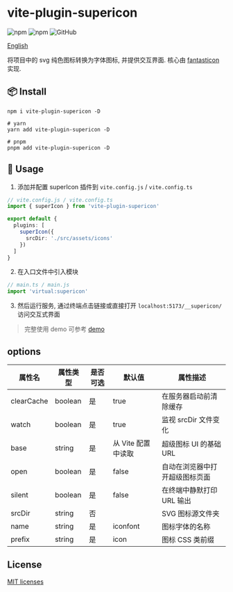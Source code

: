 # vite-plugin-supericon

![npm](https://img.shields.io/npm/v/vite-plugin-supericon?style=flat-square)
![npm](https://img.shields.io/npm/dm/vite-plugin-supericon?style=flat-square)
![GitHub](https://img.shields.io/github/license/yue1123/vite-plugin-supericon?style=flat-square)

[English](./README.md)

将项目中的 svg 纯色图标转换为字体图标, 并提供交互界面. 核心由 [fantasticon](https://github.com/tancredi/fantasticon#readme) 实现.

## 📦 Install

```shell
npm i vite-plugin-supericon -D

# yarn
yarn add vite-plugin-supericon -D

# pnpm
pnpm add vite-plugin-supericon -D
```

## 🦄 Usage

1. 添加并配置 superIcon 插件到 `vite.config.js` / `vite.config.ts`

```ts
// vite.config.js / vite.config.ts
import { superIcon } from 'vite-plugin-supericon'

export default {
  plugins: [
    superIcon({
      srcDir: './src/assets/icons'
    })
  ]
}
```

2. 在入口文件中引入模块

```ts
// main.ts / main.js
import 'virtual:supericon'
```

3. 然后运行服务, 通过终端点击链接或直接打开 `localhost:5173/__supericon/` 访问交互式界面

> 完整使用 demo 可参考 [demo](./demo/)

## options

| 属性名     | 属性类型 | 是否可选 | 默认值             | 属性描述                       |
| ---------- | -------- | -------- | ------------------ | ------------------------------ |
| clearCache | boolean  | 是       | true               | 在服务器启动前清除缓存         |
| watch      | boolean  | 是       | true               | 监视 srcDir 文件变化           |
| base       | string   | 是       | 从 Vite 配置中读取 | 超级图标 UI 的基础 URL         |
| open       | boolean  | 是       | false              | 自动在浏览器中打开超级图标页面 |
| silent     | boolean  | 是       | false              | 在终端中静默打印 URL 输出      |
| srcDir     | string   | 否       |                    | SVG 图标源文件夹               |
| name       | string   | 是       | iconfont           | 图标字体的名称                 |
| prefix     | string   | 是       | icon               | 图标 CSS 类前缀                |

## License

[MIT licenses](https://opensource.org/licenses/MIT)
